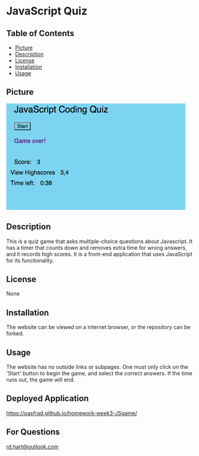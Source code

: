 # JavaScript Quiz

## Table of Contents

- [Picture](#picture)
- [Description](#description)
- [License](#license)
- [Installation](#installation)
- [Usage](#usage)

## Picture
![picture of quiz game](./JSGame.png)

## Description
This is a quiz game that asks multiple-choice questions about Javascript. It has a timer that counts down and removes extra time for wrong answers, and it records high scores. It is a front-end application that uses JavaScript for its functionality.

## License
None

## Installation
The website can be viewed on a internet browser, or the repository can be forked.

## Usage
The website has no outside links or subpages. One must only click on the 'Start' button to begin the game, and select the correct answers. If the time runs out, the game will end.

## Deployed Application
https://pasfrad.github.io/homework-week3-JSgame/

## For Questions
rd.hart@outlook.com
